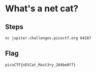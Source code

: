 # What's a net cat?

## Steps
```bash
nc jupiter.challenges.picoctf.org 64287
```

## Flag
```
picoCTF{nEtCat_Mast3ry_284be8f7}
```

